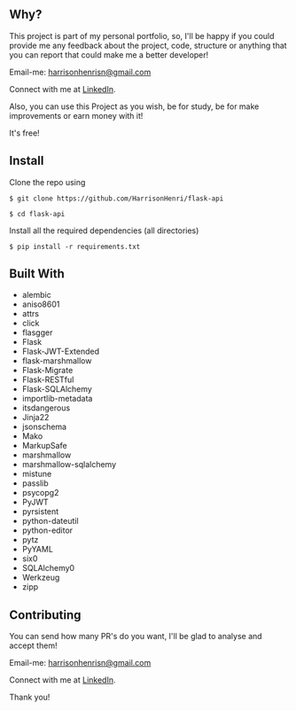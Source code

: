## Why?

This project is part of my personal portfolio, so, I'll be happy if you could provide me any feedback about the project, code, structure or anything that you can report that could make me a better developer!

Email-me: harrisonhenrisn@gmail.com

Connect with me at [LinkedIn](https://linkedin.com/in/harrison-henri-dos-santos-nascimento-a6ba33112).

Also, you can use this Project as you wish, be for study, be for make improvements or earn money with it!

It's free!

## Install

Clone the repo using

```
$ git clone https://github.com/HarrisonHenri/flask-api
```

```
$ cd flask-api
```

Install all the required dependencies (all directories)

```
$ pip install -r requirements.txt
```

## Built With

- alembic
- aniso8601
- attrs
- click
- flasgger
- Flask
- Flask-JWT-Extended
- flask-marshmallow
- Flask-Migrate
- Flask-RESTful
- Flask-SQLAlchemy
- importlib-metadata
- itsdangerous
- Jinja22
- jsonschema
- Mako
- MarkupSafe
- marshmallow
- marshmallow-sqlalchemy
- mistune
- passlib
- psycopg2
- PyJWT
- pyrsistent
- python-dateutil
- python-editor
- pytz
- PyYAML
- six0
- SQLAlchemy0
- Werkzeug
- zipp

## Contributing

You can send how many PR's do you want, I'll be glad to analyse and accept them! 

Email-me: harrisonhenrisn@gmail.com

Connect with me at [LinkedIn](https://linkedin.com/in/harrison-henri-dos-santos-nascimento-a6ba33112).

Thank you!